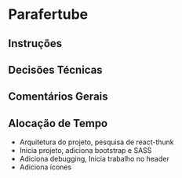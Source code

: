 # Parafertube

## Instruções

## Decisões Técnicas

## Comentários Gerais

## Alocação de Tempo

- Arquitetura do projeto, pesquisa de react-thunk
- Inicia projeto, adiciona bootstrap e SASS
- Adiciona debugging, Inicia trabalho no header
- Adiciona ícones